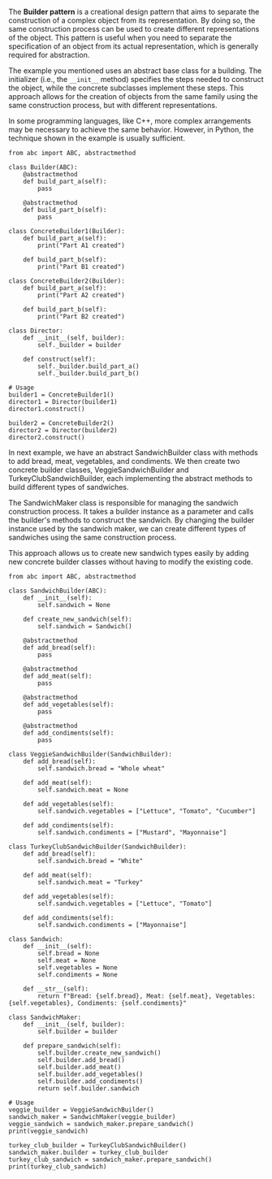 The **Builder pattern** is a creational design pattern that aims to separate the construction of a complex object from its representation. By doing so, the same construction process can be used to create different representations of the object. This pattern is useful when you need to separate the specification of an object from its actual representation, which is generally required for abstraction.

The example you mentioned uses an abstract base class for a building. The initializer (i.e., the `__init__` method) specifies the steps needed to construct the object, while the concrete subclasses implement these steps. This approach allows for the creation of objects from the same family using the same construction process, but with different representations.

In some programming languages, like C++, more complex arrangements may be necessary to achieve the same behavior. However, in Python, the technique shown in the example is usually sufficient.

```
from abc import ABC, abstractmethod

class Builder(ABC):
    @abstractmethod
    def build_part_a(self):
        pass

    @abstractmethod
    def build_part_b(self):
        pass

class ConcreteBuilder1(Builder):
    def build_part_a(self):
        print("Part A1 created")

    def build_part_b(self):
        print("Part B1 created")

class ConcreteBuilder2(Builder):
    def build_part_a(self):
        print("Part A2 created")

    def build_part_b(self):
        print("Part B2 created")

class Director:
    def __init__(self, builder):
        self._builder = builder

    def construct(self):
        self._builder.build_part_a()
        self._builder.build_part_b()

# Usage
builder1 = ConcreteBuilder1()
director1 = Director(builder1)
director1.construct()

builder2 = ConcreteBuilder2()
director2 = Director(builder2)
director2.construct()
```

In next example, we have an abstract SandwichBuilder class with methods to add bread, meat, vegetables, and condiments. We then create two concrete builder classes, VeggieSandwichBuilder and TurkeyClubSandwichBuilder, each implementing the abstract methods to build different types of sandwiches.

The SandwichMaker class is responsible for managing the sandwich construction process. It takes a builder instance as a parameter and calls the builder's methods to construct the sandwich. By changing the builder instance used by the sandwich maker, we can create different types of sandwiches using the same construction process.

This approach allows us to create new sandwich types easily by adding new concrete builder classes without having to modify the existing code.


```
from abc import ABC, abstractmethod

class SandwichBuilder(ABC):
    def __init__(self):
        self.sandwich = None

    def create_new_sandwich(self):
        self.sandwich = Sandwich()

    @abstractmethod
    def add_bread(self):
        pass

    @abstractmethod
    def add_meat(self):
        pass

    @abstractmethod
    def add_vegetables(self):
        pass

    @abstractmethod
    def add_condiments(self):
        pass

class VeggieSandwichBuilder(SandwichBuilder):
    def add_bread(self):
        self.sandwich.bread = "Whole wheat"

    def add_meat(self):
        self.sandwich.meat = None

    def add_vegetables(self):
        self.sandwich.vegetables = ["Lettuce", "Tomato", "Cucumber"]

    def add_condiments(self):
        self.sandwich.condiments = ["Mustard", "Mayonnaise"]

class TurkeyClubSandwichBuilder(SandwichBuilder):
    def add_bread(self):
        self.sandwich.bread = "White"

    def add_meat(self):
        self.sandwich.meat = "Turkey"

    def add_vegetables(self):
        self.sandwich.vegetables = ["Lettuce", "Tomato"]

    def add_condiments(self):
        self.sandwich.condiments = ["Mayonnaise"]

class Sandwich:
    def __init__(self):
        self.bread = None
        self.meat = None
        self.vegetables = None
        self.condiments = None

    def __str__(self):
        return f"Bread: {self.bread}, Meat: {self.meat}, Vegetables: {self.vegetables}, Condiments: {self.condiments}"

class SandwichMaker:
    def __init__(self, builder):
        self.builder = builder

    def prepare_sandwich(self):
        self.builder.create_new_sandwich()
        self.builder.add_bread()
        self.builder.add_meat()
        self.builder.add_vegetables()
        self.builder.add_condiments()
        return self.builder.sandwich

# Usage
veggie_builder = VeggieSandwichBuilder()
sandwich_maker = SandwichMaker(veggie_builder)
veggie_sandwich = sandwich_maker.prepare_sandwich()
print(veggie_sandwich)

turkey_club_builder = TurkeyClubSandwichBuilder()
sandwich_maker.builder = turkey_club_builder
turkey_club_sandwich = sandwich_maker.prepare_sandwich()
print(turkey_club_sandwich)
```